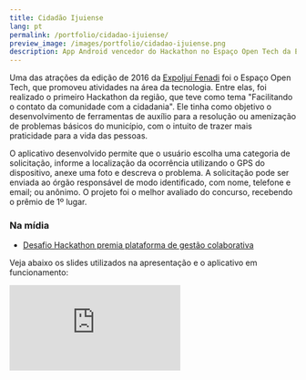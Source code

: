 ```yaml
---
title: Cidadão Ijuiense
lang: pt
permalink: /portfolio/cidadao-ijuiense/
preview_image: /images/portfolio/cidadao-ijuiense.png
description: App Android vencedor do Hackathon no Espaço Open Tech da ExpoIjuí Fenadi 2016. Permite que o usuário envie solicitações diretamente ao Poder Público, de modo a agilizar o atendimento dessas ocorrências. 
---
```

Uma das atrações da edição de 2016 da [ExpoIjuí Fenadi](http://expoijuifenadi.com.br/) foi o Espaço Open Tech, que promoveu atividades na área da tecnologia. Entre elas, foi realizado o primeiro Hackathon da região, que teve como tema "Facilitando o contato da comunidade com a cidadania". Ele tinha como objetivo o desenvolvimento de ferramentas de auxílio para a resolução ou amenização de problemas básicos do município, com o intuito de trazer mais praticidade para a vida das pessoas.

O aplicativo desenvolvido permite que o usuário escolha uma categoria de solicitação, informe a localização da ocorrência utilizando o GPS do dispositivo, anexe uma foto e descreva o problema. A solicitação pode ser enviada ao órgão responsável de modo identificado, com nome, telefone e email; ou anônimo. O projeto foi o melhor avaliado do concurso, recebendo o prêmio de 1º lugar.

### Na mídia

* [Desafio Hackathon premia plataforma de gestão colaborativa](http://expoijuifenadi.com.br/desafio-hackathon-premia-iniciativa-de-gestao-colaborativa/)

Veja abaixo os slides utilizados na apresentação e o aplicativo em funcionamento:

<iframe class="iframe-doc" src="https://docs.google.com/presentation/d/1sXyLoh8OLj9_X9JgdlnqCzFLcTro-rgDJun0_XE_4bM/embed?start=false&loop=false&" frameborder="0" allowfullscreen="true" mozallowfullscreen="true" webkitallowfullscreen="true"></iframe>